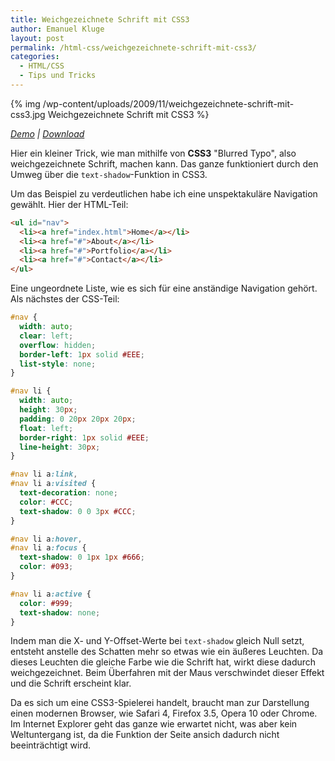 ```yaml
---
title: Weichgezeichnete Schrift mit CSS3
author: Emanuel Kluge
layout: post
permalink: /html-css/weichgezeichnete-schrift-mit-css3/
categories:
  - HTML/CSS
  - Tips und Tricks
---
```


{% img /wp-content/uploads/2009/11/weichgezeichnete-schrift-mit-css3.jpg Weichgezeichnete Schrift mit CSS3 %}

*[Demo](http://www.emanuel-kluge.de/demo/weichgezeichnete-schrift-mit-css3/) | [Download](/wp-content/uploads/2009/11/weichgezeichnete-schrift-mit-css3.zip)*

Hier ein kleiner Trick, wie man mithilfe von **CSS3** "Blurred Typo", also weichgezeichnete Schrift, machen kann. Das ganze funktioniert durch den Umweg über die `text-shadow`-Funktion in CSS3.

Um das Beispiel zu verdeutlichen habe ich eine unspektakuläre Navigation gewählt. Hier der HTML-Teil:



```html
<ul id="nav">
  <li><a href="index.html">Home</a></li>
  <li><a href="#">About</a></li>
  <li><a href="#">Portfolio</a></li>
  <li><a href="#">Contact</a></li>
</ul>
```

Eine ungeordnete Liste, wie es sich für eine anständige Navigation gehört. Als nächstes der CSS-Teil:

```css
#nav {
  width: auto;
  clear: left;
  overflow: hidden;
  border-left: 1px solid #EEE;
  list-style: none;
}

#nav li {
  width: auto;
  height: 30px;
  padding: 0 20px 20px 20px;
  float: left;
  border-right: 1px solid #EEE;
  line-height: 30px;
}

#nav li a:link,
#nav li a:visited {
  text-decoration: none;
  color: #CCC;
  text-shadow: 0 0 3px #CCC;
}

#nav li a:hover,
#nav li a:focus {
  text-shadow: 0 1px 1px #666;
  color: #093;
}

#nav li a:active {
  color: #999;
  text-shadow: none;
}
```

Indem man die X- und Y-Offset-Werte bei `text-shadow` gleich Null setzt, entsteht anstelle des Schatten mehr so etwas wie ein äußeres Leuchten. Da dieses Leuchten die gleiche Farbe wie die Schrift hat, wirkt diese dadurch weichgezeichnet. Beim Überfahren mit der Maus verschwindet dieser Effekt und die Schrift erscheint klar.

Da es sich um eine CSS3-Spielerei handelt, braucht man zur Darstellung einen modernen Browser, wie Safari 4, Firefox 3.5, Opera 10 oder Chrome. Im Internet Explorer geht das ganze wie erwartet nicht, was aber kein Weltuntergang ist, da die Funktion der Seite ansich dadurch nicht beeinträchtigt wird.
